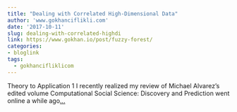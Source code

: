 ```yaml
---
title: "Dealing with Correlated High-Dimensional Data"
author: 'www.gokhanciflikli.com'
date: '2017-10-11'
slug: dealing-with-correlated-highdi
link: https://www.gokhan.io/post/fuzzy-forest/
categories:
- bloglink
tags:
  - gokhancifliklicom
---
```


Theory to Application 1 I recently realized my review of Michael Alvarez’s edited volume Computational Social Science: Discovery and Prediction went online a while ago[... <i class="fas fa-external-link-alt"></i>](https://www.gokhan.io/post/fuzzy-forest/)

